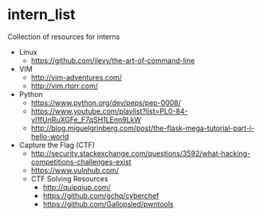 # intern_list
Collection of resources for interns

* Linux
  * https://github.com/jlevy/the-art-of-command-line
* VIM
  * http://vim-adventures.com/
  * http://vim.rtorr.com/
* Python
  * https://www.python.org/dev/peps/pep-0008/
  * https://www.youtube.com/playlist?list=PL0-84-yl1fUnRuXGFe_F7qSH1LEnn9LkW
  * http://blog.miguelgrinberg.com/post/the-flask-mega-tutorial-part-i-hello-world
* Capture the Flag (CTF)
  * http://security.stackexchange.com/questions/3592/what-hacking-competitions-challenges-exist
  * https://www.vulnhub.com/
  * CTF Solving Resources
    * http://quipqiup.com/
    * https://github.com/gchq/cyberchef
    * https://github.com/Gallopsled/pwntools
